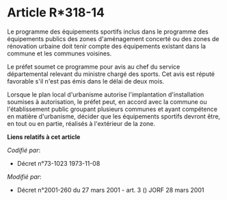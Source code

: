 # Article R*318-14

Le programme des équipements sportifs inclus dans le programme des équipements publics des zones d'aménagement concerté ou
des zones de rénovation urbaine doit tenir compte des équipements existant dans la commune et les communes voisines.

Le préfet soumet ce programme pour avis au chef du service départemental relevant du ministre chargé des sports. Cet avis est
réputé favorable s'il n'est pas émis dans le délai de deux mois.

Lorsque le plan local d'urbanisme autorise l'implantation d'installation soumises à autorisation, le préfet peut, en accord
avec la commune ou l'établissement public groupant plusieurs communes et ayant compétence en matière d'urbanisme, décider que
les équipements sportifs devront être, en tout ou en partie, réalisés à l'extérieur de la zone.

**Liens relatifs à cet article**

_Codifié par_:

  - Décret n°73-1023 1973-11-08

_Modifié par_:

  - Décret n°2001-260 du 27 mars 2001 - art. 3 () JORF 28 mars 2001
